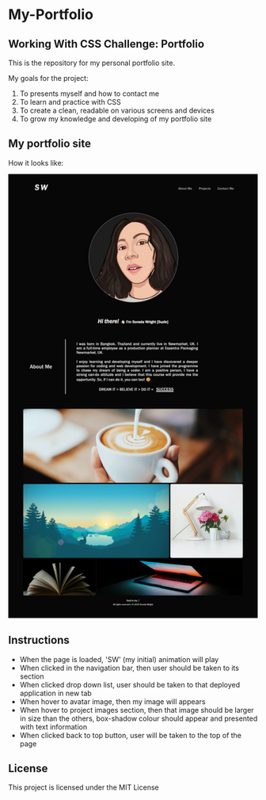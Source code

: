 # My-Portfolio
## Working With CSS Challenge: Portfolio

This is the repository for my personal portfolio site.

My goals for the project:
1. To presents myself and how to contact me
2. To learn and practice with CSS
3. To create a clean, readable on various screens and devices  
4. To grow my knowledge and developing of my portfolio site

## My portfolio site

How it looks like:

![My portfolio site](/images/myPorfolio-webCapture.png)

## Instructions

* When the page is loaded, 'SW' (my initial) animation will play
* When clicked in the navigation bar, then user should be taken to its section
* When clicked drop down list, user should be taken to that deployed application in new tab
* When hover to avatar image, then my image will appears
* When hover to project images section, then that image should be larger in size than the others, box-shadow colour should appear and presented with text information   
* When clicked back to top button, user will be taken to the top of the page

## License

This project is licensed under the MIT License